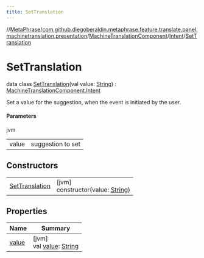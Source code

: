 ```yaml
---
title: SetTranslation
---
```

//[MetaPhrase](../../../../../index.html)/[com.github.diegoberaldin.metaphrase.feature.translate.panel.machinetranslation.presentation](../../../index.html)/[MachineTranslationComponent](../../index.html)/[Intent](../index.html)/[SetTranslation](index.html)



# SetTranslation

data class [SetTranslation](index.html)(val value: [String](https://kotlinlang.org/api/latest/jvm/stdlib/kotlin/-string/index.html)) : [MachineTranslationComponent.Intent](../index.html)

Set a value for the suggestion, when the event is initiated by the user.



#### Parameters


jvm

| | |
|---|---|
| value | suggestion to set |



## Constructors


| | |
|---|---|
| [SetTranslation](-set-translation.html) | [jvm]<br>constructor(value: [String](https://kotlinlang.org/api/latest/jvm/stdlib/kotlin/-string/index.html)) |


## Properties


| Name | Summary |
|---|---|
| [value](value.html) | [jvm]<br>val [value](value.html): [String](https://kotlinlang.org/api/latest/jvm/stdlib/kotlin/-string/index.html) |

